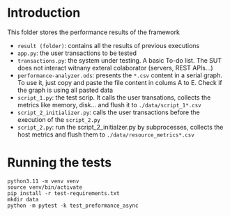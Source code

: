 # Introduction

This folder stores the performance results of the framework
- `result (folder)`: contains all the results of previous executions
- `app.py`: the user transactions to be tested
- `transactions.py`: the system under testing. A basic To-do list. The SUT does not interact witnany exteral colaborator (servers, REST APIs...)
- `performance-analyzer.ods`: presents the `*.csv` content in a serial graph. To use it, just copy and paste the file content in colums A to E. Check if the graph is using all pasted data
- `script_1.py`: the test scrip. It calls the user transations, collects the metrics like memory, disk... and flush it to `./data/script_1*.csv`
- `script_2_initializer.py`: calls the user transactions before the execution of the `script_2.py`
- `script_2.py`: run the script_2_initialzer.py by subprocesses, collects the host metrics and flush them to `./data/resource_metrics*.csv`

# Running the tests
```
python3.11 -m venv venv
source venv/bin/activate
pip install -r test-requirements.txt
mkdir data
python -m pytest -k test_preformance_async
```